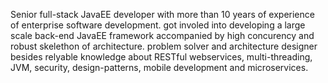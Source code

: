 Senior full-stack JavaEE developer with more than 10 years of experience of enterprise software development. got involed into developing a large scale back-end JavaEE framework accompanied by high concurency and robust skelethon of architecture. problem solver and architecture designer besides relyable knowledge about RESTful webservices, multi-threading, JVM, security, design-patterns, mobile development and microservices.
